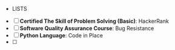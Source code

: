 - LISTS
- [ ] **Certified The Skill of Problem Solving (Basic)**: HackerRank
- [ ] **Software Quality Assurance Course**: Bug Resistance
- [ ] **Python Language**: Code in Place
- [ ] 